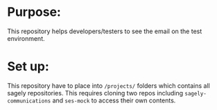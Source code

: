 # Purpose:

This repository helps developers/testers to see the email on the test environment.

# Set up:

This repository have to place into `/projects/` folders which contains all sagely repositories.
This requires cloning two repos including `sagely-communications` and `ses-mock` to access their own contents.
